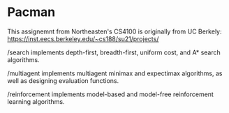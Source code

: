 # Pacman 

This assignemnt from Northeasten's CS4100 is originally from UC Berkely: 
https://inst.eecs.berkeley.edu/~cs188/su21/projects/

/search implements depth-first, breadth-first, uniform cost, and A* search algorithms. 

/multiagent implements multiagent minimax and expectimax algorithms, as well as designing evaluation functions.

/reinforcement implements model-based and model-free reinforcement learning algorithms.

